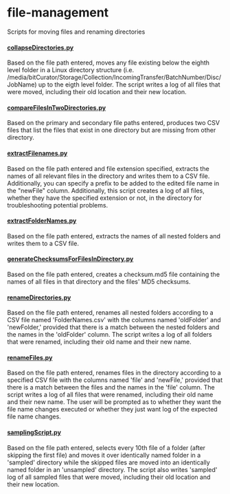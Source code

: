 # file-management
Scripts for moving files and renaming directories

#### [collapseDirectories.py](/collapseDirectories.py)
Based on the file path entered, moves any file existing below the eighth level folder in a Linux directory structure (i.e. /media/bitCurator/Storage/Collection/IncomingTransfer/BatchNumber/Disc/JobName) up to the eigth level folder. The script writes a log of all files that were moved, including their old location and their new location.

#### [compareFilesInTwoDirectories.py](/compareFilesInTwoDirectories.py)
Based on the primary and secondary file paths entered, produces two CSV files that list the files that exist in one directory but are missing from other directory.

#### [extractFilenames.py](/extractFilenames.py)
Based on the file path entered and file extension specified, extracts the names of all relevant files in the directory and writes them to a CSV file. Additionally, you can specify a prefix to be added to the edited file name in the "newFile" column.  Additionally, this script creates a log of all files, whether they have the specified extension or not, in the directory for troubleshooting potential problems.

#### [extractFolderNames.py](/extractFilenames.py)
Based on the file path entered, extracts the names of all nested folders and writes them to a CSV file.

#### [generateChecksumsForFilesInDirectory.py](/generateChecksumsForFilesInDirectory.py)
Based on the file path entered, creates a checksum.md5 file containing the names of all files in that directory and the files' MD5 checksums.

#### [renameDirectories.py](/renameDirectories.py)
Based on the file path entered, renames all nested folders according to a CSV file named 'FolderNames.csv' with the columns named 'oldFolder' and 'newFolder,' provided that there is a match between the nested folders and the names in the 'oldFolder' column. The script writes a log of all folders that were renamed, including their old name and their new name.

#### [renameFiles.py](/renameFiles.py)
Based on the file path entered, renames files in the directory according to a specified CSV file with the columns named 'file' and 'newFile,' provided that there is a match between the files and the names in the 'file' column. The script writes a log of all files that were renamed, including their old name and their new name. The user will be prompted as to whether they want the file name changes executed or whether they just want log of the expected file name changes.

#### [samplingScript.py](/samplingScript.py)
Based on the file path entered, selects every 10th file of a folder (after skipping the first file) and moves it over identically named folder in a 'sampled' directory while the skipped files are moved into an identically named folder in an 'unsampled' directory. The script also writes 'sampled' log of all sampled files that were moved, including their old location and their new location.
